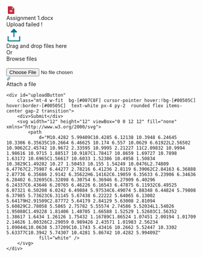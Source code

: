 <!--completed. -->
<style>
    textarea {
        margin: 0 !important;
        height: unset !important;
        -webkit-box-shadow: none !important;
        box-shadow: none !important;
        border: 1px solid #D3D7E2 !important;
        outline: none !important;
        border-radius: 4px !important;
        padding: 12px 12px !important;
        width: 100% !important;
        box-sizing: border-box !important;
        background-color: white !important;

        &:hover {
            border: 1px solid #007b8e !important;
        }

        &:active {
            border: 1px solid #007b8e !important;
        }

        &:focus {
            border: 1px solid #007b8e !important;
        }
    }
</style>
<div class=" p-3 mb-4 bg-[#ffc7cd] rounded justify-start items-center gap-4 hidden" id="upload_failed_msg">
    <div data-svg-wrapper class="relative">
        <svg width="24" height="24" viewBox="0 0 24 24" fill="none" xmlns="http://www.w3.org/2000/svg">
            <path
                d="M20.6981 7.60962L15.3135 2.225C15.242 2.15359 15.1571 2.09696 15.0637 2.05836C14.9704 2.01975 14.8703 1.99992 14.7692 2H5.53846C5.13044 2 4.73912 2.16209 4.4506 2.45061C4.16209 2.73912 4 3.13044 4 3.53846V20.4615C4 20.8696 4.16209 21.2609 4.4506 21.5494C4.73912 21.8379 5.13044 22 5.53846 22H19.3846C19.7926 22 20.184 21.8379 20.4725 21.5494C20.761 21.2609 20.9231 20.8696 20.9231 20.4615V8.15385C20.9232 8.0528 20.9033 7.95273 20.8647 7.85935C20.8261 7.76597 20.7695 7.68111 20.6981 7.60962ZM15.5385 16.6154H9.38462C9.1806 16.6154 8.98495 16.5343 8.84069 16.3901C8.69643 16.2458 8.61538 16.0502 8.61538 15.8462C8.61538 15.6421 8.69643 15.4465 8.84069 15.3022C8.98495 15.158 9.1806 15.0769 9.38462 15.0769H15.5385C15.7425 15.0769 15.9381 15.158 16.0824 15.3022C16.2266 15.4465 16.3077 15.6421 16.3077 15.8462C16.3077 16.0502 16.2266 16.2458 16.0824 16.3901C15.9381 16.5343 15.7425 16.6154 15.5385 16.6154ZM15.5385 13.5385H9.38462C9.1806 13.5385 8.98495 13.4574 8.84069 13.3132C8.69643 13.1689 8.61538 12.9732 8.61538 12.7692C8.61538 12.5652 8.69643 12.3696 8.84069 12.2253C8.98495 12.081 9.1806 12 9.38462 12H15.5385C15.7425 12 15.9381 12.081 16.0824 12.2253C16.2266 12.3696 16.3077 12.5652 16.3077 12.7692C16.3077 12.9732 16.2266 13.1689 16.0824 13.3132C15.9381 13.4574 15.7425 13.5385 15.5385 13.5385ZM14.7692 8.15385V3.92308L19 8.15385H14.7692Z"
                fill="#C52637" />
        </svg>
    </div>
    <div class="grow shrink basis-0 text-[#c42637] text-sm font-semibold font-['Open Sans'] leading-[18px]"
        id="error-fileName">Assignment 1.docx</div>
    <div class="grow shrink basis-0 text-right text-[#c42637] text-sm font-normal font-['Open Sans'] leading-tight">
        Upload failed !</div>
</div>

<div class="w-full p-10 bg-white cursor-pointer rounded border border-[#bbbcbb] border-dashed flex-col justify-start items-center gap-2 inline-flex overflow-hidden fileUploadMainWrapper hidden"
    @click="
               document.querySelector('#upload_failed_msg').classList.add('hidden');
               document.querySelector('#upload_failed_msg').classList.remove('flex');
               document.querySelector('#fileInput').click();">
    <div data-svg-wrapper class="relative">
        <svg width="40" height="40" viewBox="0 0 40 40" fill="none" xmlns="http://www.w3.org/2000/svg">
            <path
                d="M36.6655 24.167V35.2777C36.6655 35.6461 36.5192 35.9993 36.2587 36.2598C35.9983 36.5203 35.645 36.6666 35.2767 36.6666H4.7221C4.35375 36.6666 4.00049 36.5203 3.74004 36.2598C3.47958 35.9993 3.33325 35.6461 3.33325 35.2777V24.167C3.33325 23.7987 3.47958 23.4454 3.74004 23.1849C4.00049 22.9245 4.35375 22.7782 4.7221 22.7782C5.09044 22.7782 5.4437 22.9245 5.70416 23.1849C5.96461 23.4454 6.11094 23.7987 6.11094 24.167V33.8889H33.8878V24.167C33.8878 23.7987 34.0341 23.4454 34.2946 23.1849C34.555 22.9245 34.9083 22.7782 35.2767 22.7782C35.645 22.7782 35.9983 22.9245 36.2587 23.1849C36.5192 23.4454 36.6655 23.7987 36.6655 24.167ZM13.0552 13.0562H18.6105V24.167C18.6105 24.5353 18.7569 24.8886 19.0173 25.1491C19.2778 25.4095 19.631 25.5558 19.9994 25.5558C20.3677 25.5558 20.721 25.4095 20.9814 25.1491C21.2419 24.8886 21.3882 24.5353 21.3882 24.167V13.0562H26.9436C27.2184 13.0565 27.4872 12.9751 27.7158 12.8225C27.9444 12.6699 28.1225 12.453 28.2277 12.199C28.333 11.9451 28.3605 11.6657 28.3068 11.3962C28.2531 11.1266 28.1207 10.879 27.9262 10.6848L20.982 3.74058C20.853 3.61145 20.6998 3.50901 20.5312 3.43912C20.3626 3.36923 20.1819 3.33325 19.9994 3.33325C19.8169 3.33325 19.6361 3.36923 19.4675 3.43912C19.2989 3.50901 19.1458 3.61145 19.0168 3.74058L12.0725 10.6848C11.8781 10.879 11.7456 11.1266 11.692 11.3962C11.6383 11.6657 11.6658 11.9451 11.771 12.199C11.8762 12.453 12.0544 12.6699 12.283 12.8225C12.5116 12.9751 12.7803 13.0565 13.0552 13.0562Z"
                fill="#007C8F" />
        </svg>
    </div>
    <div class="text-[#586a80] text-sm font-normal font-['Open Sans'] leading-tight">Drag and drop files here </div>
    <div class="text-[#586a80] text-sm font-normal font-['Open Sans'] leading-tight">Or</div>
    <div class="px-3 py-2 bg-[#007b8e] rounded justify-center items-center gap-2 inline-flex">
        <div class="text-white text-xs font-semibold font-['Open Sans'] leading-3">Browse files</div>
    </div>
</div>

<!-- File Preview Box -->
<div id="filePreview" class="h-12 p-3 bg-[#c6e5e5] rounded justify-start items-center gap-2 inline-flex"
    style="display: none;">
    <div data-svg-wrapper class="relative">
        <svg width="24" height="24" viewBox="0 0 24 24" fill="none" xmlns="http://www.w3.org/2000/svg">
            <path
                d="M20.6981 7.60962L15.3135 2.225C15.242 2.15359 15.1571 2.09696 15.0637 2.05836C14.9704 2.01975 14.8703 1.99992 14.7692 2H5.53846C5.13044 2 4.73912 2.16209 4.4506 2.45061C4.16209 2.73912 4 3.13044 4 3.53846V20.4615C4 20.8696 4.16209 21.2609 4.4506 21.5494C4.73912 21.8379 5.13044 22 5.53846 22H19.3846C19.7926 22 20.184 21.8379 20.4725 21.5494C20.761 21.2609 20.9231 20.8696 20.9231 20.4615V8.15385C20.9232 8.0528 20.9033 7.95273 20.8647 7.85935C20.8261 7.76597 20.7695 7.68111 20.6981 7.60962ZM15.5385 16.6154H9.38462C9.1806 16.6154 8.98495 16.5343 8.84069 16.3901C8.69643 16.2458 8.61538 16.0502 8.61538 15.8462C8.61538 15.6421 8.69643 15.4465 8.84069 15.3022C8.98495 15.158 9.1806 15.0769 9.38462 15.0769H15.5385C15.7425 15.0769 15.9381 15.158 16.0824 15.3022C16.2266 15.4465 16.3077 15.6421 16.3077 15.8462C16.3077 16.0502 16.2266 16.2458 16.0824 16.3901C15.9381 16.5343 15.7425 16.6154 15.5385 16.6154ZM15.5385 13.5385H9.38462C9.1806 13.5385 8.98495 13.4574 8.84069 13.3132C8.69643 13.1689 8.61538 12.9732 8.61538 12.7692C8.61538 12.5652 8.69643 12.3696 8.84069 12.2253C8.98495 12.081 9.1806 12 9.38462 12H15.5385C15.7425 12 15.9381 12.081 16.0824 12.2253C16.2266 12.3696 16.3077 12.5652 16.3077 12.7692C16.3077 12.9732 16.2266 13.1689 16.0824 13.3132C15.9381 13.4574 15.7425 13.5385 15.5385 13.5385ZM14.7692 8.15385V3.92308L19 8.15385H14.7692Z"
                fill="#007C8F" />
        </svg>
    </div>
    <div id="fileName"
        class="grow shrink basis-0 text-[#007b8e] text-sm font-semibold font-['Open Sans'] leading-[18px]">File Name
    </div>
    <div data-svg-wrapper class="dltFileWrap" style="cursor: pointer;">
        <svg width="24" height="24" viewBox="0 0 24 24" fill="none" xmlns="http://www.w3.org/2000/svg">
            <path
                d="M20.6923 5.07692H16.8462V4.30769C16.8462 3.69565 16.603 3.10868 16.1702 2.67591C15.7375 2.24313 15.1505 2 14.5385 2H9.92308C9.31104 2 8.72407 2.24313 8.29129 2.67591C7.85852 3.10868 7.61538 3.69565 7.61538 4.30769V5.07692H3.76923C3.56522 5.07692 3.36956 5.15797 3.2253 5.30223C3.08104 5.44648 3 5.64214 3 5.84615C3 6.05017 3.08104 6.24582 3.2253 6.39008C3.36956 6.53434 3.56522 6.61538 3.76923 6.61538H4.53846V20.4615C4.53846 20.8696 4.70055 21.2609 4.98907 21.5494C5.27758 21.8379 5.6689 22 6.07692 22H18.3846C18.7926 22 19.184 21.8379 19.4725 21.5494C19.761 21.2609 19.9231 20.8696 19.9231 20.4615V6.61538H20.6923C20.8963 6.61538 21.092 6.53434 21.2362 6.39008C21.3805 6.24582 21.4615 6.05017 21.4615 5.84615C21.4615 5.64214 21.3805 5.44648 21.2362 5.30223C21.092 5.15797 20.8963 5.07692 20.6923 5.07692ZM10.6923 16.6154C10.6923 16.8194 10.6113 17.0151 10.467 17.1593C10.3227 17.3036 10.1271 17.3846 9.92308 17.3846C9.71906 17.3846 9.52341 17.3036 9.37915 17.1593C9.23489 17.0151 9.15385 16.8194 9.15385 16.6154V10.4615C9.15385 10.2575 9.23489 10.0619 9.37915 9.91761C9.52341 9.77335 9.71906 9.69231 9.92308 9.69231C10.1271 9.69231 10.3227 9.77335 10.467 9.91761C10.6113 10.0619 10.6923 10.2575 10.6923 10.4615V16.6154ZM15.3077 16.6154C15.3077 16.8194 15.2266 17.0151 15.0824 17.1593C14.9381 17.3036 14.7425 17.3846 14.5385 17.3846C14.3344 17.3846 14.1388 17.3036 13.9945 17.1593C13.8503 17.0151 13.7692 16.8194 13.7692 16.6154V10.4615C13.7692 10.2575 13.8503 10.0619 13.9945 9.91761C14.1388 9.77335 14.3344 9.69231 14.5385 9.69231C14.7425 9.69231 14.9381 9.77335 15.0824 9.91761C15.2266 10.0619 15.3077 10.2575 15.3077 10.4615V16.6154ZM15.3077 5.07692H9.15385V4.30769C9.15385 4.10368 9.23489 3.90802 9.37915 3.76376C9.52341 3.61951 9.71906 3.53846 9.92308 3.53846H14.5385C14.7425 3.53846 14.9381 3.61951 15.0824 3.76376C15.2266 3.90802 15.3077 4.10368 15.3077 4.30769V5.07692Z"
                fill="#007C8F" />
        </svg>
    </div>
</div>
<div id="progressBarContainer" class="w-full bg-gray-300 h-[2px] rounded-[30px] hidden">
    <div id="uploadProgress" class="h-[2px] bg-[#007C8F]" style="width: 0%;"></div>
</div>
<div class="w-full">
  <div class="containerForToolbar"></div>
<div contenteditable="true" placeholder="Write Your Asssignment..."
    class="resize-y mentionable !min-h-[103px] !p-4 !bg-white !rounded-tl-[4px] !rounded-tr-none !rounded-br-[4px] !rounded-bl-[4px] !border !border-[#bbbcbb] !text-[#586a80] !text-base !font-normal !font-['Open_Sans'] !leading-normal !resize-none !w-full transition"
    id="noteForSubmission">
</div>
</div>
<input type="file" name="uploadFileQueryBuilder" id="fileInput"
    class=" w-full hidden text-sm text-gray-900 border border-gray-300 rounded-lg cursor-pointer bg-gray-50 focus:outline-none ">
<div class="flex items-center gap-4 justify-end">
    <div class="mt-4 w-fit border border-[#007C8F] cursor-pointer text-[#007C8F] px-4 py-2  rounded flex items-center gap-2 transition hover:!bg-[#00505C] hover:border-[#00505C] group"
        @click="document.querySelector('#fileInput').click();">
        <svg width="12" height="12" viewBox="0 0 12 12" fill="none" xmlns="http://www.w3.org/2000/svg">
            <path class="group-hover:fill-white"
                d="M10.0385 5.72657C10.0743 5.76228 10.1026 5.80468 10.122 5.85136C10.1413 5.89804 10.1513 5.94807 10.1513 5.9986C10.1513 6.04913 10.1413 6.09916 10.122 6.14584C10.1026 6.19252 10.0743 6.23492 10.0385 6.27063L6.09504 10.2117C5.5902 10.7165 4.90551 11 4.19161 11C3.47771 11 2.79306 10.7163 2.28828 10.2115C1.78351 9.70664 1.49995 9.02195 1.5 8.30805C1.50005 7.59415 1.78369 6.9095 2.28852 6.40472L7.05916 1.56392C7.41958 1.20312 7.90856 1.00027 8.41854 1C8.92851 0.99973 9.41771 1.20206 9.77851 1.56247C10.1393 1.92289 10.3422 2.41187 10.3424 2.92185C10.3427 3.43183 10.1404 3.92102 9.77995 4.28182L5.00835 9.12263C4.79166 9.33933 4.49775 9.46107 4.1913 9.46107C3.88484 9.46107 3.59094 9.33933 3.37425 9.12263C3.15755 8.90593 3.03581 8.61203 3.03581 8.30558C3.03581 7.99912 3.15755 7.70522 3.37425 7.48852L7.37781 3.42151C7.41288 3.3841 7.45508 3.35408 7.50193 3.33322C7.54878 3.31236 7.59932 3.30109 7.65059 3.30005C7.70186 3.29902 7.75282 3.30826 7.80047 3.32721C7.84811 3.34617 7.89149 3.37447 7.92804 3.41044C7.96458 3.44641 7.99357 3.48933 8.01328 3.53667C8.03299 3.58401 8.04304 3.63481 8.04282 3.68609C8.04261 3.73737 8.03213 3.78809 8.01202 3.83526C7.99191 3.88243 7.96257 3.92511 7.92572 3.96077L3.92167 8.0321C3.88582 8.06767 3.85733 8.10995 3.83782 8.15653C3.81831 8.2031 3.80816 8.25307 3.80796 8.30357C3.80776 8.35406 3.81751 8.40411 3.83665 8.45084C3.85579 8.49757 3.88394 8.54008 3.91951 8.57593C3.95507 8.61178 3.99735 8.64027 4.04393 8.65978C4.09051 8.67929 4.14047 8.68944 4.19097 8.68964C4.24147 8.68984 4.29151 8.68009 4.33825 8.66095C4.38498 8.64181 4.42748 8.61365 4.46333 8.57809L9.23445 3.73968C9.45114 3.52343 9.57306 3.22996 9.57338 2.92382C9.57369 2.61768 9.45238 2.32395 9.23613 2.10726C9.01988 1.89056 8.7264 1.76865 8.42026 1.76833C8.11413 1.76801 7.8204 1.88933 7.6037 2.10558L2.83403 6.94446C2.65535 7.12286 2.51355 7.3347 2.41674 7.5679C2.31993 7.80109 2.27 8.05107 2.2698 8.30357C2.2696 8.55606 2.31913 8.80612 2.41557 9.03947C2.51201 9.27282 2.65347 9.48489 2.83187 9.66357C3.01026 9.84225 3.22211 9.98404 3.4553 10.0809C3.6885 10.1777 3.93848 10.2276 4.19097 10.2278C4.44346 10.228 4.69352 10.1785 4.92687 10.082C5.16022 9.98559 5.37229 9.84413 5.55097 9.66573L9.49494 5.72465C9.5673 5.65285 9.6652 5.61272 9.76713 5.61308C9.86906 5.61344 9.96668 5.65426 10.0385 5.72657Z"
                fill="#007C8F" />
        </svg>
        <div class="group-hover:text-white">Attach a file</div>
    </div>

    <div id="uploadButton"
        class="mt-4 w-fit  bg-[#007C8F] cursor-pointer hover:!bg-[#00505C] hover:border-[#00505C]  text-white px-4 py-2  rounded flex items-center gap-2 transition">
        <div>Submit</div>
        <svg width="12" height="12" viewBox="0 0 12 12" fill="none" xmlns="http://www.w3.org/2000/svg">
            <path
                d="M10.4282 5.99409C10.4285 6.12138 10.3948 6.24645 10.3306 6.35635C10.2664 6.46625 10.174 6.557 10.0629 6.61922L2.56502 10.9062C2.45742 10.9672 2.33595 10.9995 2.21227 11C2.09832 10.9994 1.98616 10.9715 1.88517 10.9187C1.78417 10.8659 1.69727 10.7898 1.63172 10.6965C1.56617 10.6033 1.52386 10.4958 1.50834 10.3829C1.49282 10.27 1.50453 10.155 1.54249 10.0476L2.74809 6.47767C2.75987 6.44277 2.78216 6.41236 2.8119 6.39062C2.84163 6.36888 2.87736 6.35686 2.9142 6.35622H6.14162C6.19059 6.35633 6.23906 6.34636 6.28402 6.32695C6.32898 6.30754 6.36946 6.27909 6.40296 6.24337C6.43646 6.20765 6.46226 6.16543 6.47875 6.11932C6.49525 6.07321 6.50208 6.0242 6.49884 5.97534C6.49074 5.88348 6.44824 5.79808 6.37985 5.73623C6.31145 5.67438 6.22222 5.64065 6.13002 5.64179H2.91509C2.87772 5.64179 2.84129 5.63008 2.81094 5.60829C2.78058 5.5865 2.75782 5.55574 2.74586 5.52034L1.54026 1.95088C1.49228 1.81406 1.48705 1.66588 1.52529 1.52603C1.56352 1.38617 1.6434 1.26126 1.75432 1.16789C1.86524 1.07451 2.00194 1.01709 2.14626 1.00326C2.29059 0.989426 2.43571 1.01983 2.56234 1.09044L10.0638 5.37209C10.1743 5.43416 10.2662 5.52447 10.3302 5.63377C10.3942 5.74307 10.4281 5.86742 10.4282 5.99409Z"
                fill="white" />
        </svg>
    </div>
</div>


<script>
    document.addEventListener("DOMContentLoaded", function () {
        const fileInput = document.querySelector('input[name="uploadFileQueryBuilder"]');
        const filePreview = document.getElementById('filePreview');
        const fileNameText = document.getElementById('fileName');
        const fileUploadMainWrapper = document.querySelector('.fileUploadMainWrapper');
        const deleteFile = document.querySelector('.dltFileWrap');
        fileInput.addEventListener("change", function () {
            if (fileInput.files.length > 0) {
                fileNameText.textContent = fileInput.files[0].name;
                fileUploadMainWrapper.style.display = 'none';
                filePreview.style.display = 'flex';
            }
        });
        deleteFile.addEventListener("click", function () {
            fileInput.value = '';
            filePreview.style.display = 'none';
        });
    });
</script>
<script>
  const awsParam = "ee037b98f52d6f86c4d3a4cc4522de1e";
  const awsParamUrl = "https://courses.writerscentre.com.au/s/aws";
  const GRAPHQL_ENDPOINTssss = "https://awc.vitalstats.app/api/v1/graphql";
  const apiKeyKey = "mMzQezxyIwbtSc85rFPs3";

  function getStudentEnrollmentID() {
    let urls = window.location.href;
    let matchs = urls.match(/[\?&]eid=(\d+)/);
    return matchs ? parseInt(matchs[1]) : null;
  }
  async function createSubmission(file, assessmentId, studentId, allMentions) {
    const studentEnrollmentID = getStudentEnrollmentID();
    const submissionNote = document.querySelector('#noteForSubmission');
    let formattedContent = submissionNote.innerHTML.trim();
    let formattedContentss = submissionNote.innerHTML;
    //const Submission_Mentions_to_send = Array.from(formattedContentss.matchAll(/data-mention-id="(.*?)"/g)).map(match => ({ unique_id: match[1] })).filter(obj => obj.unique_id);
    const Submission_Mentions_to_send = Array.from(
      formattedContentss.matchAll(/data-mention-id="(.*?)"/g)
    )
    .map((match) => ({ 
        unique_id: match[1],
        has__new__notification: true
      }))
      .filter((obj) => obj.unique_id);

      formattedContent = cleanHTML(formattedContent);
      function cleanHTML(html) {
        const tempDiv = document.createElement('div');
        tempDiv.innerHTML = html;
        const allowedTags = ['b', 'i', 'u', 'p', 'ul', 'ol', 'li', 'a', 'strong', 'em'];
        const elements = tempDiv.querySelectorAll('*');
        elements.forEach((element) => {
          if (!allowedTags.includes(element.tagName.toLowerCase())) {
            element.remove(); 
          }
        });
        return tempDiv.innerHTML;
      }
        try {
            const fileInput = document.querySelector("#fileInput");
            let fileData = "";
            const file = fileInput.files[0];
            if (file) {
                const fileFields = [{ fieldName: "attachment", file: file }];
                const toSubmitFields = {};
                try {
                    await processFileFields(toSubmitFields, fileFields, awsParam, awsParamUrl);
                    fileData = toSubmitFields.attachment || "";
                } catch (err) {
                    return;
                }
            }
          let fileCategorySubmission ='File';
          let fileNameSubmission ='file.txt';
          if (typeof fileData === "string") {
            try {
              fileData = JSON.parse(fileData);
              fileNameSubmission = fileData.name;
              if (fileData.type.startsWith("image/")) {
                fileCategorySubmission = "Image";
              } else if (fileData.type.startsWith("video/")) {
                fileCategorySubmission = "Video";
              } else if (fileData.type.startsWith("audio/")) {
                fileCategorySubmission = "Audio";
              }
            } catch (err) {
            }
          }

            const payload = {
                file_upload: fileData,
                file_upload_name:fileNameSubmission,
				file_upload_type:fileCategorySubmission,
                assessment_id: assessmentId,
                student_id: studentEnrollmentID,
                submission_note: formattedContentss,
                Student: {
                    student_id: studentId,
                },
                Submission_Mentions: Submission_Mentions_to_send

            };

            return fetch(GRAPHQL_ENDPOINTssss, {
                method: "POST",
                headers: {
                    "Content-Type": "application/json",
                    "Api-Key": apiKeyKey,
                },
                body: JSON.stringify({
                    query: `
  mutation createSubmission(
    $payload: SubmissionCreateInput = null
  ) {
    createSubmission(payload: $payload) {
      file_upload 
	  file_upload_name 
      file_upload_type 
	  unique_id 
	  id
      assessment_id
      student_id
      submission_note
      Student {
        student_id
      }
      Submission_Mentions {
        unique_id  
		 has__new__notification 
      }
    }
  }
  `,
                    variables: { payload },
                }),
            })
                .then(res => res.json())
                .then(data => {
                    if (data.errors) {
                        throw new Error("GraphQL error: " + JSON.stringify(data.errors));
                    }
              document.querySelector('.dltFileWrap').click();
                    return data.data.createSubmission;
                });
        } catch (error) {
            return null;
        }
    }

   function gatherMentionsFromElementt(el) {
       const mentionEls = el.querySelectorAll(".mention-handle[data-mention-id]");
       return [...mentionEls].map(m => ({ unique_id: Number(m.getAttribute("data-mention-id")) }));
   }


  document.addEventListener("DOMContentLoaded", () => {
    const uploadButton = document.querySelector("#uploadButton");
    const progressBar = document.querySelector("#uploadProgress");
    const progressBarContainer = document.querySelector("#progressBarContainer");

    uploadButton.addEventListener("click", async () => {
      const file = document.querySelector("#fileInput").files[0];
      const richTextEditor = uploadButton.closest(".flex.items-center.gap-4.justify-end").previousElementSibling.previousElementSibling;
      const allMentions = gatherMentionsFromElementt(richTextEditor);
      document.querySelector("#noteForSubmission").classList.add('opacity-50');
      status.textContent = "Uploading...";
      if (file) {
        progressBarContainer.style.display = "block";
      }
      progressBar.style.width = "0%";

      // Simulate progress animation
      let progress = 0;
      const interval = setInterval(() => {
        if (progress < 90) {
          progress += 10;
          updateProgress(progress);
        } else {
          clearInterval(interval);
        }
      }, 500);

      try {
        const result = await createSubmission(file, "[Page//Assessment//ID]", "[Visitor//Contact ID]", allMentions);
        clearInterval(interval);
        updateProgress(100);
       
          const uniqueId = result.unique_id;
          const submissionId = result.id;
        const submission_noteCreated = result.submission_note;
       // const createdPersonProfileImage = '[Visitor//Profile Image ##link]';

        const rawCreatedPersonImage = '[Visitor//Profile Image ##link]';
        const defaultCreatedPersonImage = 'https://files.ontraport.com/media/b0456fe87439430680b173369cc54cea.php03bzcx?Expires=4895186056&Signature=fw-mkSjms67rj5eIsiDF9QfHb4EAe29jfz~yn3XT0--8jLdK4OGkxWBZR9YHSh26ZAp5EHj~6g5CUUncgjztHHKU9c9ymvZYfSbPO9JGht~ZJnr2Gwmp6vsvIpYvE1pEywTeoigeyClFm1dHrS7VakQk9uYac4Sw0suU4MpRGYQPFB6w3HUw-eO5TvaOLabtuSlgdyGRie6Ve0R7kzU76uXDvlhhWGMZ7alNCTdS7txSgUOT8oL9pJP832UsasK4~M~Na0ku1oY-8a7GcvvVv6j7yE0V0COB9OP0FbC8z7eSdZ8r7avFK~f9Wl0SEfS6MkPQR2YwWjr55bbJJhZnZA__&Key-Pair-Id=APKAJVAAMVW6XQYWSTNA';

        const createdPersonProfileImage = (!rawCreatedPersonImage || rawCreatedPersonImage === 'https://i.ontraport.com/abc.jpg')
        ? defaultCreatedPersonImage
        : rawCreatedPersonImage;

        const createdPersonName = `[Visitor//Display Name]`; 
        const file_uploadCreated = result.file_upload;
        const file_nameCreated = result.file_upload_name;
        const isUploadValid = (
          file_uploadCreated &&
          file_uploadCreated !== '""' &&
          file_uploadCreated !== 'null' &&
          file_uploadCreated !== 'undefined' &&
          file_uploadCreated !== '[]' &&
          file_uploadCreated !== '{}' &&
          file_nameCreated
        );
        const skeletonLoader = document.querySelector('.loaderSkeletonSubmission');
if (skeletonLoader) {
  skeletonLoader.classList.add('hidden');
}

       const iframeHTML = `
  <div class="bg-white p-4 mb-4 rounded-lg flex flex-col gap-3" x-data="{ showForm: false }" id="mainFileSubmissionList_${submissionId}">
                       <div class="flex items-start justify-between">
                        <div class="flex gap-3 items-start">
                          <img class="w-12 h-12 rounded-full border object-cover" src="${createdPersonProfileImage}" />
                          <div class="flex flex-col gap-1 w-full">
                            <div class="flex items-center gap-2">
                              <div class="font-semibold">${createdPersonName}</div>
                              <span class="text-xs px-2 py-1 rounded-full bg-[#C7E6E6] text-[#007C8F]">
                               Student
                              </span>
                            </div>
                            <div class="text-xs text-gray-500">Just Now</div>
                          </div>
                        </div>
                        
                        <div class="cursor-pointer" @click="toDeletSubmission=${submissionId};deleteSubmissionModal=true">
                            <svg width="24" height="24" viewBox="0 0 12 12" fill="none" xmlns="http://www.w3.org/2000/svg">
                            <path d="M10.3462 2.53846H8.42308V2.15385C8.42308 1.84783 8.30151 1.55434 8.08512 1.33795C7.86874 1.12157 7.57525 1 7.26923 1H4.96154C4.65552 1 4.36203 1.12157 4.14565 1.33795C3.92926 1.55434 3.80769 1.84783 3.80769 2.15385V2.53846H1.88462C1.78261 2.53846 1.68478 2.57898 1.61265 2.65111C1.54052 2.72324 1.5 2.82107 1.5 2.92308C1.5 3.02508 1.54052 3.12291 1.61265 3.19504C1.68478 3.26717 1.78261 3.30769 1.88462 3.30769H2.26923V10.2308C2.26923 10.4348 2.35027 10.6304 2.49453 10.7747C2.63879 10.919 2.83445 11 3.03846 11H9.19231C9.39632 11 9.59198 10.919 9.73624 10.7747C9.88049 10.6304 9.96154 10.4348 9.96154 10.2308V3.30769H10.3462C10.4482 3.30769 10.546 3.26717 10.6181 3.19504C10.6902 3.12291 10.7308 3.02508 10.7308 2.92308C10.7308 2.82107 10.6902 2.72324 10.6181 2.65111C10.546 2.57898 10.4482 2.53846 10.3462 2.53846ZM4.57692 2.15385C4.57692 2.05184 4.61745 1.95401 4.68957 1.88188C4.7617 1.80975 4.85953 1.76923 4.96154 1.76923H7.26923C7.37124 1.76923 7.46907 1.80975 7.5412 1.88188C7.61332 1.95401 7.65385 2.05184 7.65385 2.15385V2.53846H4.57692V2.15385ZM9.19231 10.2308H3.03846V3.30769H9.19231V10.2308ZM5.34615 5.23077V8.30769C5.34615 8.4097 5.30563 8.50753 5.2335 8.57966C5.16137 8.65179 5.06354 8.69231 4.96154 8.69231C4.85953 8.69231 4.7617 8.65179 4.68957 8.57966C4.61745 8.50753 4.57692 8.4097 4.57692 8.30769V5.23077C4.57692 5.12876 4.61745 5.03093 4.68957 4.95881C4.7617 4.88668 4.85953 4.84615 4.96154 4.84615C5.06354 4.84615 5.16137 4.88668 5.2335 4.95881C5.30563 5.03093 5.34615 5.12876 5.34615 5.23077ZM7.65385 5.23077V8.30769C7.65385 8.4097 7.61332 8.50753 7.5412 8.57966C7.46907 8.65179 7.37124 8.69231 7.26923 8.69231C7.16722 8.69231 7.0694 8.65179 6.99727 8.57966C6.92514 8.50753 6.88462 8.4097 6.88462 8.30769V5.23077C6.88462 5.12876 6.92514 5.03093 6.99727 4.95881C7.0694 4.88668 7.16722 4.84615 7.26923 4.84615C7.37124 4.84615 7.46907 4.88668 7.5412 4.95881C7.61332 5.03093 7.65385 5.12876 7.65385 5.23077Z" fill="#007C8F"></path>
                          </svg>
                        </div>
                        
                      </div>

                        <div class="text-gray-700 prose max-w-none">${submission_noteCreated}</div>
                 

                         ${isUploadValid ? `
                            <a href="${file_uploadCreated}" class="bg-[#C7E6E6] !text-[#007C8F]  rounded p-4 !flex test-white cursor-pointer items-centre justify-between" target="_blank">
                              <div>${file_nameCreated || file_uploadCreated}</div>
                              <div class="!size-6">
                                <svg width="21" height="14" viewBox="0 0 21 14" fill="none" xmlns="http://www.w3.org/2000/svg">
                                  <path d="M20.4425 6.39667C20.4133 6.33084 19.7075 4.765 18.1383 3.19584C16.0475 1.105 13.4067 0 10.5 0C7.59333 0 4.9525 1.105 2.86166 3.19584C1.29249 4.765 0.583325 6.33334 0.557492 6.39667C0.519586 6.48193 0.5 6.5742 0.5 6.6675C0.5 6.76081 0.519586 6.85308 0.557492 6.93834C0.586659 7.00417 1.29249 8.56917 2.86166 10.1383C4.9525 12.2283 7.59333 13.3333 10.5 13.3333C13.4067 13.3333 16.0475 12.2283 18.1383 10.1383C19.7075 8.56917 20.4133 7.00417 20.4425 6.93834C20.4804 6.85308 20.5 6.76081 20.5 6.6675C20.5 6.5742 20.4804 6.48193 20.4425 6.39667ZM10.5 10C9.84073 10 9.19626 9.80451 8.6481 9.43824C8.09993 9.07197 7.67269 8.55137 7.4204 7.94228C7.16811 7.3332 7.1021 6.66297 7.23071 6.01637C7.35933 5.36977 7.6768 4.77582 8.14298 4.30965C8.60915 3.84347 9.20309 3.526 9.8497 3.39738C10.4963 3.26877 11.1665 3.33478 11.7756 3.58707C12.3847 3.83936 12.9053 4.26661 13.2716 4.81477C13.6378 5.36293 13.8333 6.0074 13.8333 6.66667C13.8333 7.55073 13.4821 8.39857 12.857 9.0237C12.2319 9.64882 11.3841 10 10.5 10Z" fill="#007C8F"/>
                                </svg>
                              </div>
                            </a>
                          ` : ''}

                  <div class="flex gap-2 mt-2">
                    <div class="roundedButton commentVoteButton cursor-pointer justify-center items-center gap-2 flex " data-commentvoteid='${submissionId}'
                    onclick="voteOnSubmission('${submissionId}', this)"
                  >
                      <svg width="16" height="16" viewBox="0 0 16 16" fill="none" xmlns="http://www.w3.org/2000/svg">
                        <path d="M14.309 5.81653C14.1749 5.66459 14.01 5.54291 13.8253 5.45958C13.6406 5.37625 13.4402 5.33318 13.2376 5.33322H9.90438V4.38087C9.90438 3.74942 9.65354 3.14384 9.20704 2.69734C8.76054 2.25084 8.15496 2 7.52351 2C7.43505 1.99994 7.34832 2.02452 7.27304 2.07099C7.19777 2.11746 7.13692 2.18397 7.09734 2.26309L4.84861 6.76174H2.2856C2.03302 6.76174 1.79079 6.86207 1.61219 7.04067C1.43359 7.21927 1.33325 7.46151 1.33325 7.71409V12.952C1.33325 13.2046 1.43359 13.4468 1.61219 13.6254C1.79079 13.804 2.03302 13.9043 2.2856 13.9043H12.5233C12.8714 13.9045 13.2075 13.7775 13.4685 13.5474C13.7296 13.3172 13.8976 12.9997 13.9411 12.6544L14.6554 6.9403C14.6807 6.73913 14.6629 6.53488 14.6032 6.34112C14.5435 6.14736 14.4432 5.96854 14.309 5.81653ZM2.2856 7.71409H4.66647V12.952H2.2856V7.71409Z" fill="#007C8F"></path>
                      </svg>
                      <div class="text-xs font-semibold font-['Open Sans'] leading-3 submissionVoteCount">0</div>
                    </div>

                     <div x-on:click="let editor = document.querySelector('.createdSubmission_${submissionId}');NewMentionManager.initEditor(editor); showForm = !showForm" class="text-xs text-cyan-700 font-semibold border px-3 py-1 rounded-full  cursor-pointer flex items-center gap-1" :class="showForm ? 'bg-[#007c8f] text-[#fff]' : 'text-[#007c8f]'" >
                    <svg width="16" height="16" viewBox="0 0 24 24" fill="none" xmlns="http://www.w3.org/2000/svg">
                    <path :class="showForm ? ' !fill-[#fff]' : '!fill-[#007c8f]'"  d="M22 12C22 12.221 21.9122 12.433 21.7559 12.5893C21.5996 12.7455 21.3877 12.8333 21.1667 12.8333H12.8333V21.1667C12.8333 21.3877 12.7455 21.5996 12.5893 21.7559C12.433 21.9122 12.221 22 12 22C11.779 22 11.567 21.9122 11.4107 21.7559C11.2545 21.5996 11.1667 21.3877 11.1667 21.1667V12.8333H2.83333C2.61232 12.8333 2.40036 12.7455 2.24408 12.5893C2.0878 12.433 2 12.221 2 12C2 11.779 2.0878 11.567 2.24408 11.4107C2.40036 11.2545 2.61232 11.1667 2.83333 11.1667H11.1667V2.83333C11.1667 2.61232 11.2545 2.40036 11.4107 2.24408C11.567 2.0878 11.779 2 12 2C12.221 2 12.433 2.0878 12.5893 2.24408C12.7455 2.40036 12.8333 2.61232 12.8333 2.83333V11.1667H21.1667C21.3877 11.1667 21.5996 11.2545 21.7559 11.4107C21.9122 11.567 22 11.779 22 12Z" fill="#007C8F"/>
                    </svg>
                    <div>Comment</div>
    				</div>
                  </div>

                  <div x-show="showForm" class="w-full">
                   <div class="flex flex-col items-start justify-start gap-3 rounded bg-[#FFFFFF] p-4 pt-0">
            <div class="flex w-full flex-col items-start justify-start gap-4">
              <div id="submissionComment" class="submissionCommentForm w-full" x-show="showForm">
                <div class="containerForToolbar"></div>
                <form class="relative flex w-full flex-col items-start justify-between overflow-hidden rounded" data-submissionId = '${submissionId}'>
                  <div class="!relative !h-full !w-full">
                    <div id="tributeEditor" class="mentionable createdSubmission_${submissionId} formTextArea !min-h-[100px] w-full resize-y p-4" contenteditable="true" >
                      <span class="mention-placeholder text-[#586a80] text-base font-normal leading-normal pointer-events-none select-none">
        Type @Name to mention members
      </span>
                    </div>
                    <div class="filePreviewWrapper label max-[600px]:button absolute bottom-[1rem] left-[1rem] hidden w-max bg-[#c6e5e5] px-3 py-2 text-[#007b8e]"></div>
                    <div class="!absolute !right-[1rem] !bottom-[1rem] flex items-center justify-end gap-2">
                      <div class="fieldHolder relative flex items-center gap-2">
                        <button type="button" class="outlineButton attachBtn group relative flex items-center gap-2 rounded hover:border-[#00505C] hover:!bg-[#00505C]">
                          <svg width="12" height="12" viewBox="0 0 12 12" fill="none" xmlns="http://www.w3.org/2000/svg">
                            <path class="group-hover:fill-white" d="M10.0385 5.72657C10.0743 5.76228 10.1026 5.80468 10.122 5.85136C10.1413 5.89804 10.1513 5.94807 10.1513 5.9986C10.1513 6.04913 10.1413 6.09916 10.122 6.14584C10.1026 6.19252 10.0743 6.23492 10.0385 6.27063L6.09504 10.2117C5.5902 10.7165 4.90551 11 4.19161 11C3.47771 11 2.79306 10.7163 2.28828 10.2115C1.78351 9.70664 1.49995 9.02195 1.5 8.30805C1.50005 7.59415 1.78369 6.9095 2.28852 6.40472L7.05916 1.56392C7.41958 1.20312 7.90856 1.00027 8.41854 1C8.92851 0.99973 9.41771 1.20206 9.77851 1.56247C10.1393 1.92289 10.3422 2.41187 10.3424 2.92185C10.3427 3.43183 10.1404 3.92102 9.77995 4.28182L5.00835 9.12263C4.79166 9.33933 4.49775 9.46107 4.1913 9.46107C3.88484 9.46107 3.59094 9.33933 3.37425 9.12263C3.15755 8.90593 3.03581 8.61203 3.03581 8.30558C3.03581 7.99912 3.15755 7.70522 3.37425 7.48852L7.37781 3.42151C7.41288 3.3841 7.45508 3.35408 7.50193 3.33322C7.54878 3.31236 7.59932 3.30109 7.65059 3.30005C7.70186 3.29902 7.75282 3.30826 7.80047 3.32721C7.84811 3.34617 7.89149 3.37447 7.92804 3.41044C7.96458 3.44641 7.99357 3.48933 8.01328 3.53667C8.03299 3.58401 8.04304 3.63481 8.04282 3.68609C8.04261 3.73737 8.03213 3.78809 8.01202 3.83526C7.99191 3.88243 7.96257 3.92511 7.92572 3.96077L3.92167 8.0321C3.88582 8.06767 3.85733 8.10995 3.83782 8.15653C3.81831 8.2031 3.80816 8.25307 3.80796 8.30357C3.80776 8.35406 3.81751 8.40411 3.83665 8.45084C3.85579 8.49757 3.88394 8.54008 3.91951 8.57593C3.95507 8.61178 3.99735 8.64027 4.04393 8.65978C4.09051 8.67929 4.14047 8.68944 4.19097 8.68964C4.24147 8.68984 4.29151 8.68009 4.33825 8.66095C4.38498 8.64181 4.42748 8.61365 4.46333 8.57809L9.23445 3.73968C9.45114 3.52343 9.57306 3.22996 9.57338 2.92382C9.57369 2.61768 9.45238 2.32395 9.23613 2.10726C9.01988 1.89056 8.7264 1.76865 8.42026 1.76833C8.11413 1.76801 7.8204 1.88933 7.6037 2.10558L2.83403 6.94446C2.65535 7.12286 2.51355 7.3347 2.41674 7.5679C2.31993 7.80109 2.27 8.05107 2.2698 8.30357C2.2696 8.55606 2.31913 8.80612 2.41557 9.03947C2.51201 9.27282 2.65347 9.48489 2.83187 9.66357C3.01026 9.84225 3.22211 9.98404 3.4553 10.0809C3.6885 10.1777 3.93848 10.2276 4.19097 10.2278C4.44346 10.228 4.69352 10.1785 4.92687 10.082C5.16022 9.98559 5.37229 9.84413 5.55097 9.66573L9.49494 5.72465C9.5673 5.65285 9.6652 5.61272 9.76713 5.61308C9.86906 5.61344 9.96668 5.65426 10.0385 5.72657Z" fill="#007C8F" />
                          </svg>
                          <span class="label w-max group-hover:text-white max-[650px]:hidden">Attach a File</span>
                          <!-- Added unique ID to file input -->
                          <input type="file" id="attachment-file-input" class="formFileInput absolute top-0 left-0 w-full !opacity-0" />
                        </button>
                        <button type="button" class="outlineButton refreshBtn group relative flex hidden items-center gap-2 rounded hover:border-[#00505C] hover:!bg-[#00505C]">
                          <svg width="10" height="10" viewBox="0 0 10 10" fill="none" xmlns="http://www.w3.org/2000/svg">
                            <path class="group-hover:fill-white" d="M2.91667 3.64897H0.416667C0.30616 3.64897 0.200179 3.60508 0.122039 3.52694C0.0438989 3.4488 1.29084e-07 3.34281 1.29084e-07 3.23231V0.732308C-6.47615e-05 0.649852 0.0243372 0.56923 0.0701166 0.500649C0.115896 0.432068 0.180995 0.378612 0.257171 0.347049C0.333347 0.315485 0.417176 0.307233 0.498045 0.323338C0.578913 0.339442 0.653185 0.379178 0.711458 0.437517L1.66667 1.39377C2.58969 0.502961 3.8214 0.00355674 5.10417 1.65039e-05H5.13177C6.43806 -0.00334876 7.69309 0.508056 8.625 1.42345C8.70109 1.5013 8.7437 1.60583 8.7437 1.71469C8.74371 1.82354 8.70111 1.92808 8.62503 2.00593C8.54895 2.08378 8.44542 2.12877 8.33659 2.13126C8.22776 2.13376 8.12228 2.09357 8.04271 2.01929C7.26593 1.25683 6.22022 0.830799 5.13177 0.83335H5.10833C4.04593 0.836357 3.02534 1.24772 2.25781 1.98231L3.21146 2.93752C3.2698 2.99579 3.30953 3.07006 3.32564 3.15093C3.34174 3.2318 3.33349 3.31563 3.30193 3.3918C3.27036 3.46798 3.21691 3.53308 3.14833 3.57886C3.07974 3.62464 2.99912 3.64904 2.91667 3.64897ZM9.58333 6.14897H7.08333C7.00088 6.14891 6.92025 6.17331 6.85167 6.21909C6.78309 6.26487 6.72964 6.32997 6.69807 6.40615C6.66651 6.48232 6.65826 6.56615 6.67436 6.64702C6.69047 6.72789 6.7302 6.80216 6.78854 6.86043L7.74219 7.81564C6.97503 8.55067 5.95463 8.9626 4.89219 8.96616H4.86875C3.7803 8.96871 2.73459 8.54268 1.95781 7.78022C1.919 7.74052 1.87265 7.70897 1.82148 7.68744C1.77031 7.6659 1.71535 7.65481 1.65983 7.65481C1.60431 7.65481 1.54935 7.66591 1.49818 7.68746C1.44701 7.709 1.40066 7.74055 1.36185 7.78026C1.32305 7.81996 1.29257 7.86702 1.27221 7.91868C1.25185 7.97033 1.24202 8.02553 1.24329 8.08103C1.24457 8.13654 1.25692 8.19123 1.27963 8.24189C1.30233 8.29256 1.33494 8.33817 1.37552 8.37606C2.30743 9.29146 3.56246 9.80286 4.86875 9.79949H4.89583C6.1786 9.79595 7.41031 9.29655 8.33333 8.40575L9.28958 9.36199C9.348 9.42007 9.42233 9.45952 9.50317 9.47537C9.584 9.49122 9.66772 9.48276 9.74375 9.45104C9.81978 9.41933 9.8847 9.36579 9.93031 9.29719C9.97591 9.22859 10.0002 9.14802 10 9.06564V6.56564C10 6.45513 9.9561 6.34915 9.87796 6.27101C9.79982 6.19287 9.69384 6.14897 9.58333 6.14897Z" fill="#007C8F" />
                          </svg>
                          <span class="label w-max group-hover:text-white max-[650px]:hidden">Replace</span>
                        </button>
                        <button type="button" class="outlineButton deleteBtn group relative flex hidden items-center gap-2 rounded hover:border-[#00505C] hover:!bg-[#00505C]">
                          <svg width="12" height="12" viewBox="0 0 12 12" fill="none" xmlns="http://www.w3.org/2000/svg">
                            <path d="M10.3462 2.53846H8.42308V2.15385C8.42308 1.84783 8.30151 1.55434 8.08512 1.33795C7.86874 1.12157 7.57525 1 7.26923 1H4.96154C4.65552 1 4.36203 1.12157 4.14565 1.33795C3.92926 1.55434 3.80769 1.84783 3.80769 2.15385V2.53846H1.88462C1.78261 2.53846 1.68478 2.57898 1.61265 2.65111C1.54052 2.72324 1.5 2.82107 1.5 2.92308C1.5 3.02508 1.54052 3.12291 1.61265 3.19504C1.68478 3.26717 1.78261 3.30769 1.88462 3.30769H2.26923V10.2308C2.26923 10.4348 2.35027 10.6304 2.49453 10.7747C2.63879 10.919 2.83445 11 3.03846 11H9.19231C9.39632 11 9.59198 10.919 9.73624 10.7747C9.88049 10.6304 9.96154 10.4348 9.96154 10.2308V3.30769H10.3462C10.4482 3.30769 10.546 3.26717 10.6181 3.19504C10.6902 3.12291 10.7308 3.02508 10.7308 2.92308C10.7308 2.82107 10.6902 2.72324 10.6181 2.65111C10.546 2.57898 10.4482 2.53846 10.3462 2.53846ZM4.57692 2.15385C4.57692 2.05184 4.61745 1.95401 4.68957 1.88188C4.7617 1.80975 4.85953 1.76923 4.96154 1.76923H7.26923C7.37124 1.76923 7.46907 1.80975 7.5412 1.88188C7.61332 1.95401 7.65385 2.05184 7.65385 2.15385V2.53846H4.57692V2.15385ZM9.19231 10.2308H3.03846V3.30769H9.19231V10.2308ZM5.34615 5.23077V8.30769C5.34615 8.4097 5.30563 8.50753 5.2335 8.57966C5.16137 8.65179 5.06354 8.69231 4.96154 8.69231C4.85953 8.69231 4.7617 8.65179 4.68957 8.57966C4.61745 8.50753 4.57692 8.4097 4.57692 8.30769V5.23077C4.57692 5.12876 4.61745 5.03093 4.68957 4.95881C4.7617 4.88668 4.85953 4.84615 4.96154 4.84615C5.06354 4.84615 5.16137 4.88668 5.2335 4.95881C5.30563 5.03093 5.34615 5.12876 5.34615 5.23077ZM7.65385 5.23077V8.30769C7.65385 8.4097 7.61332 8.50753 7.5412 8.57966C7.46907 8.65179 7.37124 8.69231 7.26923 8.69231C7.16722 8.69231 7.0694 8.65179 6.99727 8.57966C6.92514 8.50753 6.88462 8.4097 6.88462 8.30769V5.23077C6.88462 5.12876 6.92514 5.03093 6.99727 4.95881C7.0694 4.88668 7.16722 4.84615 7.26923 4.84615C7.37124 4.84615 7.46907 4.88668 7.5412 4.95881C7.61332 5.03093 7.65385 5.12876 7.65385 5.23077Z" fill="#007C8F" />
                          </svg>
                          <span class="label w-max group-hover:text-white max-[650px]:hidden">Delete</span>
                        </button>
                      </div>
                      <button type="submit" class="primaryButton flex items-center gap-2 rounded hover:border-[#00505C] hover:!bg-[#00505C]">
                        <span class="label max-[600px]:button w-max text-[#ffffff]">Post</span>
                        <svg width="12" height="12" viewBox="0 0 12 12" fill="none" xmlns="http://www.w3.org/2000/svg">
                          <path d="M10.4282 5.99409C10.4285 6.12138 10.3948 6.24645 10.3306 6.35635C10.2664 6.46625 10.174 6.55701 10.0629 6.61922L2.56502 10.9062C2.45742 10.9672 2.33595 10.9995 2.21227 11C2.09832 10.9994 1.98616 10.9715 1.88517 10.9187C1.78417 10.8659 1.69727 10.7898 1.63172 10.6965C1.56617 10.6033 1.52386 10.4958 1.50834 10.3829C1.49282 10.27 1.50453 10.155 1.54249 10.0476L2.74809 6.47767C2.75987 6.44277 2.78216 6.41236 2.8119 6.39062C2.84163 6.36888 2.87736 6.35686 2.9142 6.35622H6.14162C6.19059 6.35633 6.23906 6.34636 6.28402 6.32695C6.32898 6.30754 6.36946 6.27909 6.40296 6.24337C6.43646 6.20765 6.46226 6.16543 6.47875 6.11932C6.49525 6.07321 6.50208 6.0242 6.49884 5.97534C6.49074 5.88348 6.44824 5.79808 6.37985 5.73623C6.31145 5.67438 6.22222 5.64065 6.13002 5.64179H2.91509C2.87772 5.64179 2.84129 5.63008 2.81094 5.60829C2.78058 5.5865 2.75782 5.55574 2.74586 5.52034L1.54026 1.95088C1.49228 1.81406 1.48705 1.66588 1.52529 1.52603C1.56352 1.38617 1.6434 1.26126 1.75432 1.16789C1.86524 1.07451 2.00194 1.01709 2.14626 1.00326C2.29059 0.989426 2.43571 1.01983 2.56234 1.09044L10.0638 5.37209C10.1743 5.43416 10.2662 5.52447 10.3302 5.63377C10.3942 5.74307 10.4281 5.86742 10.4282 5.99409Z" fill="white" />
                        </svg>
                      </button>
                    </div>
                  </div>
                </form>
              </div>
            </div>
          </div>
                  </div>
                  <div x-data="{ showAllCommentOnSubmission: true }" >
                  <div class='commentContainer_${submissionId}' x-show="showAllCommentOnSubmission">
                  </div>
                </div>
                </div>
        

`;
const tempDiv = document.createElement("div");
tempDiv.innerHTML = iframeHTML.trim();
const iframe = tempDiv.firstElementChild;

const submissionsContainer = document.querySelector("#submissionList");
if (submissionsContainer) {
  submissionsContainer.insertBefore(iframe, submissionsContainer.firstChild);
} else {
  console.error("Element with ID 'submissionList' not found");
}

          document.querySelector("#noteForSubmission").classList.remove('opacity-50');
          document.querySelector('#noteForSubmission').innerHTML = '';
        
      } catch (error) {
        clearInterval(interval);
        updateProgress(100);
        document.querySelector("#noteForSubmission").classList.remove('opacity-50');
        document.querySelector("#upload_failed_msg").textContent = file.name;
        document.querySelector("#upload_failed_msg").classList.remove("hidden");
        document.querySelector("#upload_failed_msg").classList.add("flex");
        document.querySelector(".dltFileWrap").click();
        document.querySelector('#noteForSubmission').innerHTML = '';
      } finally {
        setTimeout(() => progressBarContainer.style.display = "none", 1000);
      }
    });
  });

  function updateProgress(progress) {
    const progressBar = document.querySelector("#uploadProgress");
    if (progressBar) {
      progressBar.style.width = `${progress}%`;
    }
  }
</script>
<script>
    function decodeAwsParam(awsParam) {
        if (!awsParam) {
            awsParam = window.awsParam;
        }
        const serializedString = atob(awsParam);
        const hashMatch = serializedString.match(/s:\d+:"([a-f0-9]+)"/);
        const expiryMatch = serializedString.match(/i:(\d+)/);

        return {
            hash: hashMatch ? hashMatch[1] : null,
            expiry: expiryMatch ? parseInt(expiryMatch[1], 10) : null,
        };
    }
    function encodeAwsParam(hash, currentEpoch) {
        if (typeof currentEpoch !== "number") {
            currentEpoch = Math.round(Date.now() / 1000);
        }
        const expiry = new Date(currentEpoch * 1000);
        expiry.setTime(expiry.getTime() + 12 * 60 * 60 * 1000);
        return btoa(
            `a:2:{s:4:"hash";s:${hash.length}:"${hash}";s:6:"expiry";i:${Math.round(
                expiry.getTime() / 1000
            )};}`
        );
    }
    function createS3FileId(key, filename) {
        return `${key.replace("_${filename}", "")}_${filename}`;
    }
    function getS3UploadParams(awsParam, url) {
        if (typeof awsParam !== "string") {
            awsParam = window.awsParam;
        }
        if (typeof url !== "string") {
            url = `//${window.location.host}/s/aws`;
        }
        const formData = new FormData();
        formData.append("awsParam", JSON.stringify(awsParam));
        return fetch(url, {
            method: "POST",
            body: formData,
        })
            .then((res) => res.json())
            .then((object) => {
                if (object.code === 0 && object.data) {
                    console.log("object data is", object.data);
                    return object.data;
                }
                return null;
            });
    }
    function uploadFiles(filesToUpload, s3Params, toSubmit) {
        console.log(s3Params, "s3Params");
        const paramsInputs = s3Params.inputs;
        const method = s3Params.attributes.method;
        const action = s3Params.attributes.action;
        const uploadPromises = filesToUpload.map(({ file, fieldName }) => {
            return new Promise((resolve) => {
                let s3FormData = new FormData();
                // Append all required S3 fields
                for (const key in paramsInputs) {
                    s3FormData.append(key, paramsInputs[key]);
                }
                // Append the actual file
                s3FormData.append("Content-Type", file.type);
                s3FormData.append("file", file, file.name);
                let xhr = new XMLHttpRequest();
                xhr.open(method, action);
                xhr.onloadend = function () {
                    if (xhr.status === 204) {
                        let s3Id = createS3FileId(paramsInputs.key, file.name);
                        const result = {
                            name: file.name,
                            type: file.type,
                            s3_id: s3Id,
                        };
                        if (toSubmit && fieldName) {
                            toSubmit[fieldName] = JSON.stringify(result);
                        }
                        resolve(result);
                    } else {
                        console.error("File upload failed", xhr.statusText);
                        resolve(null);
                    }
                };

                xhr.send(s3FormData);
            });
        });

        return Promise.all(uploadPromises);
    }
    function processFileFields(toSubmit, filesToUpload, awsParamHash, awsParamUrl) {
        let awsParam;
        if (!awsParamHash) {
            awsParam = window.awsParam;
        } else if (typeof awsParamHash === "string") {
            awsParam = encodeAwsParam(awsParamHash);
        }

        return getS3UploadParams(awsParam, awsParamUrl).then((s3Params) => {
            if (!s3Params) {
                const e = new Error("Failed to retrieve s3Params.");
                e.failures = filesToUpload;
                throw e;
            }
            return uploadFiles(filesToUpload, s3Params, toSubmit).then((result) => {
                let error;
                for (let i = 0; i < result.length; i++) {
                    if (!result[i]) {
                        if (!error) {
                            error = new Error("One or more files failed to upload.");
                            error.failures = [];
                        }
                        error.failures.push(filesToUpload[i]);
                    }
                }
                if (error) {
                    throw error;
                }
                return toSubmit;
            });
        });
    }
</script>